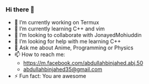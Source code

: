 ### Hi there 👋

- 🔭 I’m currently working on Termux
- 🌱 I’m currently learning C++ and vim
- 👯 I’m looking to collaborate with JonayedMohiuddin
- 🤔 I’m looking for help with me learning C++
- 💬 Ask me about Anime, Programming or Physics
- 📫 How to reach me:
  - https://m.facebook.com/abdullahbinjahed.abj.50
  - abdullahbinjahed35@gmail.com
- ⚡ Fun fact: You are awesome
